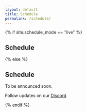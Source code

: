 ```yaml
---
layout: default
title: Schedule
permalink: /schedule/
---
```


{% if site.schedule_mode == "live" %}
<section class="card">
  <h2>Schedule</h2>
  <div id="schedule-root" class="schedule"></div>
</section>

<script>
  // ------------- tiny inline renderer (no external JS file needed) -------------
  const SCHEDULE_URL = "{{ '/data/schedule.json' | relative_url }}";

  const root = document.getElementById('schedule-root');

  function el(tag, opts = {}) {
    const n = document.createElement(tag);
    if (opts.class) n.className = opts.class;
    if (opts.text != null) n.textContent = opts.text;
    return n;
  }

  function renderSchedule(data) {
    if (!data || !Array.isArray(data.days)) {
      root.textContent = "Couldn’t load schedule. Please refresh.";
      return;
    }

    root.innerHTML = ""; // clear

    data.days.forEach(day => {
      const h = el('h3', { class: 'day-heading', text: day.title || 'Day' });
      root.appendChild(h);

      const table = el('table', { class: 'schedule-table' });
      const thead = el('thead');
      const trh = el('tr');
      ['Time', 'Session', 'Details'].forEach(hd => {
        const th = el('th', { text: hd });
        trh.appendChild(th);
      });
      thead.appendChild(trh);
      table.appendChild(thead);

      const tbody = el('tbody');
      (day.slots || []).forEach(slot => {
        const tr = el('tr');
        const tdTime = el('td', { text: slot.time || '' });  tdTime.setAttribute('data-label','Time');
        const tdTitle = el('td', { text: slot.title || '' }); tdTitle.setAttribute('data-label','Session');
        const tdDesc = el('td', { text: slot.desc || '' });   tdDesc.setAttribute('data-label','Details');
        tr.appendChild(tdTime); tr.appendChild(tdTitle); tr.appendChild(tdDesc);
        tbody.appendChild(tr);
      });

      table.appendChild(tbody);
      root.appendChild(table);
    });
  }

  fetch(SCHEDULE_URL, { cache: 'no-store' })
    .then(r => { if (!r.ok) throw new Error('HTTP ' + r.status); return r.json(); })
    .then(renderSchedule)
    .catch(err => {
      console.error(err);
      root.textContent = "Couldn’t load schedule. Please refresh.";
    });
</script>
{% else %}
<section class="card center">
  <h2>Schedule</h2>
  <p>To be announced soon.</p>
  <p class="note">Follow updates on our <a href="{{ site.discord_url }}">Discord</a>.</p>
</section>
{% endif %}





